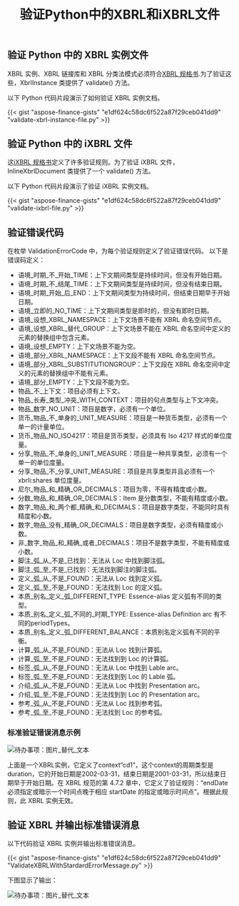 ﻿---
title: 验证Python中的XBRL和iXBRL文件
linktitle: 验证 XBRL 和 iXBRL 文件
keywords: xbrl taxonomy,xbrl,ixbrl,xbrl linkbases,xbrl Instances
description: Python Finance 库 API 可以验证 XBRL 和 iXBRL 文件。请参阅本文中给出的示例代码以获取更多信息。
type: docs
weight: 30
url: /zh/python-net/validate-xbrl-and-ixbrl-files/
---
## **验证 Python 中的 XBRL 实例文件**
XBRL 实例、XBRL 链接库和 XBRL 分类法模式必须符合[XBRL 规格书](http://www.xbrl.org/Specification/XBRL-2.1/REC-2003-12-31/XBRL-2.1-REC-2003-12-31+corrected-errata-2013-02-20.html).为了验证这些，XbrlInstance 类提供了 validate() 方法。

以下 Python 代码片段演示了如何验证 XBRL 实例文档。

{{< gist "aspose-finance-gists" "e1df624c58dc6f522a87f29ceb041dd9" "validate-xbrl-instance-file.py" >}}
## **验证 Python 中的 iXBRL 文件**
这[iXBRL 规格书](http://www.xbrl.org/specification/inlinexbrl-part1/rec-2013-11-18/inlinexbrl-part1-rec-2013-11-18.html)定义了许多验证规则。为了验证 iXBRL 文件，InlineXbrlDocument 类提供了一个 validate() 方法。

以下 Python 代码片段演示了验证 iXBRL 实例文档。

{{< gist "aspose-finance-gists" "e1df624c58dc6f522a87f29ceb041dd9" "validate-ixbrl-file.py" >}}
## **验证错误代码**
在枚举 ValidationErrorCode 中，为每个验证规则定义了验证错误代码。
以下是错误码定义：

- 语境_时期_不_开始_TIME：上下文期间类型是持续时间，但没有开始日期。
- 语境_时期_不_结尾_TIME：上下文期间类型是持续时间，但没有结束日期。
- 语境_时期_开始_后_END：上下文期间类型为持续时间，但结束日期早于开始日期。
- 语境_立即的_NO_TIME：上下文期间类型是即时的，但没有即时日期。
- 语境_设想_XBRL_NAMESPACE：上下文场景不能有 XBRL 命名空间节点。
- 语境_设想_XBRL_替代_GROUP：上下文场景不能在 XBRL 命名空间中定义的元素的替换组中包含元素。
- 语境_设想_EMPTY：上下文场景不能为空。
- 语境_部分_XBRL_NAMESPACE：上下文段不能有 XBRL 命名空间节点。
- 语境_部分_XBRL_SUBSTITUTIONGROUP：上下文段在 XBRL 命名空间中定义的元素的替换组中不能有元素。
- 语境_部分_EMPTY：上下文段不能为空。
- 物品_不_上下文：项目必须有上下文。
- 物品_长寿_类型_冲突_WITH_CONTEXT：项目的句点类型与上下文冲突。
- 物品_数字_NO_UNIT：项目是数字，必须有一个单位。
- 货币_物品_不_单身的_UNIT_MEASURE：项目是一种货币类型，必须有一个单一的计量单位。
- 货币_物品_NO_ISO4217：项目是货币类型，必须具有 Iso 4217 样式的单位度量。
- 分享_物品_不_单身的_UNIT_MEASURE：项目是一种共享类型，必须有一个单一的单位度量。
- 分享_物品_不_分享_UNIT_MEASURE：项目是共享类型并且必须有一个 xbrli:shares 单位度量。
- 尼尔_物品_和_精确_OR_DECIMALS：项目为零，不得有精度或小数。
- 分数_物品_和_精确_OR_DECIMALS：Item 是分数类型，不能有精度或小数。
- 数字_物品_和_两个都_精确_和_DECIMALS：项目是数字类型，不能同时具有精度和小数。
- 数字_物品_没有_精确_OR_DECIMALS：项目是数字类型，必须有精度或小数。
- 非_数字_物品_和_精确_或者_DECIMALS：项目不是数字类型，不能有精度或小数。
- 脚注_弧_从_不是_已找到：无法从 Loc 中找到脚注弧。
- 脚注_弧_至_不是_已找到：无法找到脚注的脚注弧。
- 定义_弧_从_不是_FOUND：无法从 Loc 找到定义弧。
- 定义_弧_至_不是_FOUND：无法找到 Loc 的定义弧。
- 本质_别名_定义_弧_DIFFERENT_TYPE: Essence-alias 定义弧有不同的类型。
- 本质_别名_定义_弧_不同的_时期_TYPE: Essence-alias Definition arc 有不同的periodTypes。
- 本质_别名_定义_弧_DIFFERENT_BALANCE：本质别名定义弧有不同的平衡。
- 计算_弧_从_不是_FOUND：无法从 Loc 找到计算弧。
- 计算_弧_至_不是_FOUND：无法找到到 Loc 的计算弧。
- 标签_弧_从_不是_FOUND：无法从 Loc 中找到 Lable arc。
- 标签_弧_至_不是_FOUND：无法找到到 Loc 的 Lable 弧。
- 介绍_弧_从_不是_FOUND：无法从 Loc 中找到 Presentation arc。
- 介绍_弧_至_不是_FOUND：无法找到到 Loc 的 Presentation arc。
- 参考_弧_从_不是_FOUND：无法从 Loc 找到参考弧。
- 参考_弧_至_不是_FOUND：无法找到 Loc 的参考弧。
### **标准验证错误消息示例**
![待办事项：图片_替代_文本](validate-xbrl-and-ixbrl-files_1.png)

上面是一个XBRL实例，它定义了context“cd1”，这个context的周期类型是duration，它的开始日期是2002-03-31，结束日期是2001-03-31，所以结束日期早于开始日期。在 XBRL 规范的第 4.7.2 章中，它定义了验证规则：“endDate 必须指定或暗示一个时间点晚于相应 startDate 的指定或暗示时间点”。根据此规则，此 XBRL 实例无效。
## **验证 XBRL 并输出标准错误消息**
以下代码验证 XBRL 实例并输出标准错误消息。

{{< gist "aspose-finance-gists" "e1df624c58dc6f522a87f29ceb041dd9" "ValidateXBRLWithStardardErrorMessage.py" >}}

下图显示了输出：

![待办事项：图片_替代_文本](validate-xbrl-and-ixbrl-files_2.png)




